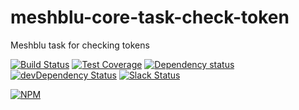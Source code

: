 # meshblu-core-task-check-token
Meshblu task for checking tokens

[![Build Status](https://travis-ci.org/octoblu/meshblu-core-task-check-token.svg?branch=master)](https://travis-ci.org/octoblu/meshblu-core-task-check-token)
[![Test Coverage](https://codecov.io/gh/octoblu/meshblu-core-task-check-token/branch/master/graph/badge.svg)](https://codecov.io/gh/octoblu/meshblu-core-task-check-token)
[![Dependency status](http://img.shields.io/david/octoblu/meshblu-core-task-check-token.svg?style=flat)](https://david-dm.org/octoblu/meshblu-core-task-check-token)
[![devDependency Status](http://img.shields.io/david/dev/octoblu/meshblu-core-task-check-token.svg?style=flat)](https://david-dm.org/octoblu/meshblu-core-task-check-token#info=devDependencies)
[![Slack Status](http://community-slack.octoblu.com/badge.svg)](http://community-slack.octoblu.com)

[![NPM](https://nodei.co/npm/meshblu-core-task-check-token.svg?style=flat)](https://npmjs.org/package/meshblu-core-task-check-token)

